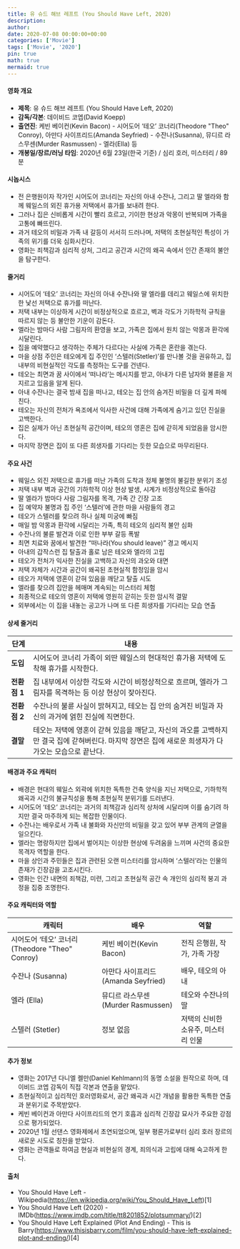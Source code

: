 ```yaml
---
title: 유 슈드 해브 레프트 (You Should Have Left, 2020)
description: 
author: 
date: 2020-07-08 00:00:00+00:00
categories: ['Movie']
tags: ['Movie', '2020']
pin: true
math: true
mermaid: true
---
```

#### 영화 개요

- **제목**: 유 슈드 해브 레프트 (You Should Have Left, 2020)  
- **감독/각본**: 데이비드 코엡(David Koepp)  
- **출연진**: 케빈 베이컨(Kevin Bacon) - 시어도어 ‘테오’ 코너리(Theodore "Theo" Conroy), 아만다 사이프리드(Amanda Seyfried) - 수잔나(Susanna), 뮤디르 라스무센(Murder Rasmussen) - 엘라(Ella) 등  
- **개봉일/장르/러닝 타임**: 2020년 6월 23일(한국 기준) / 심리 호러, 미스터리 / 89분  

#### 시놉시스

- 전 은행원이자 작가인 시어도어 코너리는 자신의 아내 수잔나, 그리고 딸 엘라와 함께 웨일스의 외진 휴가용 저택에서 휴가를 보내려 한다.  
- 그러나 집은 신비롭게 시간이 빨리 흐르고, 기이한 현상과 악몽이 반복되며 가족을 고통에 빠뜨린다.  
- 과거 테오의 비밀과 가족 내 갈등이 서서히 드러나며, 저택의 초현실적인 특성이 가족의 위기를 더욱 심화시킨다.  
- 영화는 죄책감과 심리적 상처, 그리고 공간과 시간의 왜곡 속에서 인간 존재의 불안을 탐구한다.  

#### 줄거리

- 시어도어 ‘테오’ 코너리는 자신의 아내 수잔나와 딸 엘라를 데리고 웨일스에 위치한 한 낯선 저택으로 휴가를 떠난다.  
- 저택 내부는 이상하게 시간이 비정상적으로 흐르고, 벽과 각도가 기하학적 규칙을 따르지 않는 등 불안한 기운이 감돈다.  
- 엘라는 밤마다 사람 그림자의 환영을 보고, 가족은 집에서 원치 않는 악몽과 환각에 시달린다.  
- 집을 예약했다고 생각하는 주체가 다르다는 사실에 가족은 혼란을 겪는다.  
- 마을 상점 주인은 테오에게 집 주인인 ‘스텔러(Stetler)’를 만나볼 것을 권유하고, 집 내부의 비현실적인 각도를 측정하는 도구를 건넨다.  
- 테오는 최면과 꿈 사이에서 ‘떠나라’는 메시지를 받고, 아내가 다른 남자와 불륜을 저지르고 있음을 알게 된다.  
- 아내 수잔나는 결국 밤새 집을 떠나고, 테오는 집 안의 숨겨진 비밀을 더 깊게 파헤친다.  
- 테오는 자신의 전처가 욕조에서 익사한 사건에 대해 가족에게 숨기고 있던 진실을 고백한다.  
- 집은 실제가 아닌 초현실적 공간이며, 테오의 영혼은 집에 갇히게 되었음을 암시한다.  
- 마지막 장면은 집이 또 다른 희생자를 기다리는 듯한 모습으로 마무리된다.  

#### 주요 사건

- 웨일스 외진 저택으로 휴가를 떠난 가족의 도착과 정체 불명의 불길한 분위기 조성  
- 저택 내부 벽과 공간의 기하학적 이상 현상 발생, 시계가 비정상적으로 돌아감  
- 딸 엘라가 밤마다 사람 그림자를 목격, 가족 간 긴장 고조  
- 집 예약자 불명과 집 주인 ‘스텔러’에 관한 마을 사람들의 경고  
- 테오가 스텔러를 찾으려 하나 실체 미궁에 빠짐  
- 매일 밤 악몽과 환각에 시달리는 가족, 특히 테오의 심리적 불안 심화  
- 수잔나의 불륜 발견과 이로 인한 부부 갈등 폭발  
- 최면 치료와 꿈에서 발견한 “떠나라(You should leave)” 경고 메시지  
- 아내의 갑작스런 집 탈출과 홀로 남은 테오와 엘라의 고립  
- 테오가 전처가 익사한 진실을 고백하고 자신의 과오와 대면  
- 저택 자체가 시간과 공간이 왜곡된 초현실적 함정임을 암시  
- 테오가 저택에 영혼이 갇혀 있음을 깨닫고 탈출 시도  
- 엘라를 찾으려 집안을 헤매며 계속되는 미스터리 체험  
- 최종적으로 테오의 영혼이 저택에 영원히 갇히는 듯한 암시적 결말  
- 외부에서는 이 집을 내놓는 공고가 나며 또 다른 희생자를 기다리는 모습 연출  

#### 상세 줄거리

| **단계**    | **내용**                                                                                                  |
|-------------|-----------------------------------------------------------------------------------------------------------|
| **도입**   | 시어도어 코너리 가족이 외딴 웨일스의 현대적인 휴가용 저택에 도착해 휴가를 시작한다.                       |
| **전환점 1** | 집 내부에서 이상한 각도와 시간이 비정상적으로 흐르며, 엘라가 그림자를 목격하는 등 이상 현상이 잦아진다.       |
| **전환점 2** | 수잔나의 불륜 사실이 밝혀지고, 테오는 집 안의 숨겨진 비밀과 자신의 과거에 얽힌 진실에 직면한다.              |
| **결말**    | 테오는 저택에 영혼이 갇혀 있음을 깨닫고, 자신의 과오를 고백하지만 결국 집에 갇혀버린다. 마지막 장면은 집에 새로운 희생자가 다가오는 모습으로 끝난다. |

#### 배경과 주요 캐릭터

- 배경은 현대의 웨일스 외곽에 위치한 독특한 건축 양식을 지닌 저택으로, 기하학적 왜곡과 시간의 불규칙성을 통해 초현실적 분위기를 드러낸다.  
- 시어도어 ‘테오’ 코너리는 과거의 죄책감과 심리적 상처에 시달리며 이를 숨기려 하지만 결국 마주하게 되는 복잡한 인물이다.  
- 수잔나는 배우로서 가족 내 불화와 자신만의 비밀을 갖고 있어 부부 관계의 균열을 일으킨다.  
- 엘라는 명랑하지만 집에서 벌어지는 이상한 현상에 두려움을 느끼며 사건의 중요한 목격자 역할을 한다.  
- 마을 상인과 주민들은 집과 관련된 오랜 미스터리를 암시하며 ‘스텔러’라는 인물의 존재가 긴장감을 고조시킨다.  
- 영화는 인간 내면의 죄책감, 미련, 그리고 초현실적 공간 속 개인의 심리적 붕괴 과정을 집중 조명한다.  

#### 주요 캐릭터와 역할

| **캐릭터**        | **배우**            | **역할**                   |
|-------------------|---------------------|---------------------------|
| 시어도어 ‘테오’ 코너리(Theodore "Theo" Conroy) | 케빈 베이컨(Kevin Bacon)  | 전직 은행원, 작가, 가족 가장  |
| 수잔나 (Susanna)   | 아만다 사이프리드(Amanda Seyfried) | 배우, 테오의 아내           |
| 엘라 (Ella)        | 뮤디르 라스무센(Murder Rasmussen) | 테오와 수잔나의 딸           |
| 스텔러 (Stetler)   | 정보 없음            | 저택의 신비한 소유주, 미스터리 인물 |

#### 추가 정보

- 영화는 2017년 다니엘 켈만(Daniel Kehlmann)의 동명 소설을 원작으로 하며, 데이비드 코엡 감독이 직접 각본과 연출을 맡았다.  
- 초현실적이고 심리적인 호러영화로서, 공간 왜곡과 시간 개념을 활용한 독특한 연출과 분위기로 주목받았다.  
- 케빈 베이컨과 아만다 사이프리드의 연기 호흡과 심리적 긴장감 묘사가 주요한 강점으로 평가되었다.  
- 2020년 1월 선댄스 영화제에서 초연되었으며, 일부 평론가로부터 심리 호러 장르의 새로운 시도로 칭찬을 받았다.  
- 영화는 관객들로 하여금 현실과 비현실의 경계, 죄의식과 고립에 대해 숙고하게 한다.  

#### 출처

- You Should Have Left - Wikipedia(https://en.wikipedia.org/wiki/You_Should_Have_Left)[1]  
- You Should Have Left (2020) - IMDb(https://www.imdb.com/title/tt8201852/plotsummary/)[2]  
- You Should Have Left Explained (Plot And Ending) - This is Barry(https://www.thisisbarry.com/film/you-should-have-left-explained-plot-and-ending/)[4]
